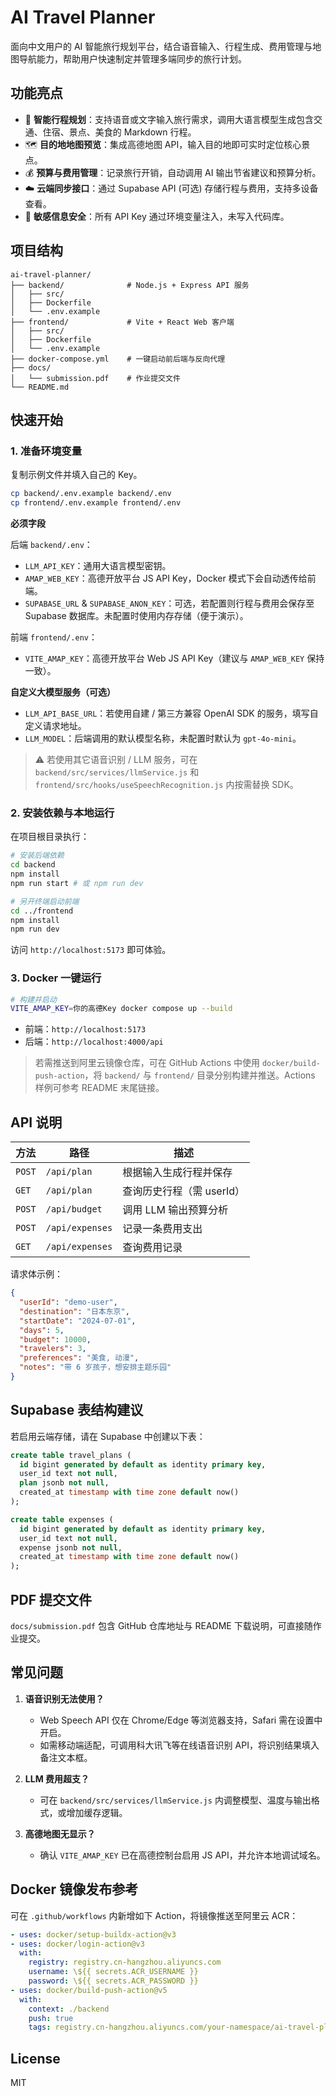 # AI Travel Planner

面向中文用户的 AI 智能旅行规划平台，结合语音输入、行程生成、费用管理与地图导航能力，帮助用户快速制定并管理多端同步的旅行计划。

## 功能亮点

- 🤖 **智能行程规划**：支持语音或文字输入旅行需求，调用大语言模型生成包含交通、住宿、景点、美食的 Markdown 行程。
- 🗺️ **目的地地图预览**：集成高德地图 API，输入目的地即可实时定位核心景点。
- 💰 **预算与费用管理**：记录旅行开销，自动调用 AI 输出节省建议和预算分析。
- ☁️ **云端同步接口**：通过 Supabase API (可选) 存储行程与费用，支持多设备查看。
- 🔐 **敏感信息安全**：所有 API Key 通过环境变量注入，未写入代码库。

## 项目结构

```
ai-travel-planner/
├── backend/              # Node.js + Express API 服务
│   ├── src/
│   ├── Dockerfile
│   └── .env.example
├── frontend/             # Vite + React Web 客户端
│   ├── src/
│   ├── Dockerfile
│   └── .env.example
├── docker-compose.yml    # 一键启动前后端与反向代理
├── docs/
│   └── submission.pdf    # 作业提交文件
└── README.md
```

## 快速开始

### 1. 准备环境变量

复制示例文件并填入自己的 Key。

```bash
cp backend/.env.example backend/.env
cp frontend/.env.example frontend/.env
```

**必须字段**

后端 `backend/.env`：

- `LLM_API_KEY`：通用大语言模型密钥。
- `AMAP_WEB_KEY`：高德开放平台 JS API Key，Docker 模式下会自动透传给前端。
- `SUPABASE_URL` & `SUPABASE_ANON_KEY`：可选，若配置则行程与费用会保存至 Supabase 数据库。未配置时使用内存存储（便于演示）。

前端 `frontend/.env`：

- `VITE_AMAP_KEY`：高德开放平台 Web JS API Key（建议与 `AMAP_WEB_KEY` 保持一致）。

**自定义大模型服务（可选）**

- `LLM_API_BASE_URL`：若使用自建 / 第三方兼容 OpenAI SDK 的服务，填写自定义请求地址。
- `LLM_MODEL`：后端调用的默认模型名称，未配置时默认为 `gpt-4o-mini`。

> ⚠️ 若使用其它语音识别 / LLM 服务，可在 `backend/src/services/llmService.js` 和 `frontend/src/hooks/useSpeechRecognition.js` 内按需替换 SDK。

### 2. 安装依赖与本地运行

在项目根目录执行：

```bash
# 安装后端依赖
cd backend
npm install
npm run start # 或 npm run dev

# 另开终端启动前端
cd ../frontend
npm install
npm run dev
```

访问 `http://localhost:5173` 即可体验。

### 3. Docker 一键运行

```bash
# 构建并启动
VITE_AMAP_KEY=你的高德Key docker compose up --build
```

- 前端：`http://localhost:5173`
- 后端：`http://localhost:4000/api`

> 若需推送到阿里云镜像仓库，可在 GitHub Actions 中使用 `docker/build-push-action`，将 `backend/` 与 `frontend/` 目录分别构建并推送。Actions 样例可参考 README 末尾链接。

## API 说明

| 方法 | 路径 | 描述 |
| ---- | ---- | ---- |
| `POST` | `/api/plan` | 根据输入生成行程并保存 |
| `GET` | `/api/plan` | 查询历史行程（需 userId） |
| `POST` | `/api/budget` | 调用 LLM 输出预算分析 |
| `POST` | `/api/expenses` | 记录一条费用支出 |
| `GET` | `/api/expenses` | 查询费用记录 |

请求体示例：

```json
{
  "userId": "demo-user",
  "destination": "日本东京",
  "startDate": "2024-07-01",
  "days": 5,
  "budget": 10000,
  "travelers": 3,
  "preferences": "美食, 动漫",
  "notes": "带 6 岁孩子，想安排主题乐园"
}
```

## Supabase 表结构建议

若启用云端存储，请在 Supabase 中创建以下表：

```sql
create table travel_plans (
  id bigint generated by default as identity primary key,
  user_id text not null,
  plan jsonb not null,
  created_at timestamp with time zone default now()
);

create table expenses (
  id bigint generated by default as identity primary key,
  user_id text not null,
  expense jsonb not null,
  created_at timestamp with time zone default now()
);
```

## PDF 提交文件

`docs/submission.pdf` 包含 GitHub 仓库地址与 README 下载说明，可直接随作业提交。

## 常见问题

1. **语音识别无法使用？**
   - Web Speech API 仅在 Chrome/Edge 等浏览器支持，Safari 需在设置中开启。
   - 如需移动端适配，可调用科大讯飞等在线语音识别 API，将识别结果填入备注文本框。

2. **LLM 费用超支？**
   - 可在 `backend/src/services/llmService.js` 内调整模型、温度与输出格式，或增加缓存逻辑。

3. **高德地图无显示？**
   - 确认 `VITE_AMAP_KEY` 已在高德控制台启用 JS API，并允许本地调试域名。

## Docker 镜像发布参考

可在 `.github/workflows` 内新增如下 Action，将镜像推送至阿里云 ACR：

```yaml
- uses: docker/setup-buildx-action@v3
- uses: docker/login-action@v3
  with:
    registry: registry.cn-hangzhou.aliyuncs.com
    username: \${{ secrets.ACR_USERNAME }}
    password: \${{ secrets.ACR_PASSWORD }}
- uses: docker/build-push-action@v5
  with:
    context: ./backend
    push: true
    tags: registry.cn-hangzhou.aliyuncs.com/your-namespace/ai-travel-planner-backend:latest
```

## License

MIT
